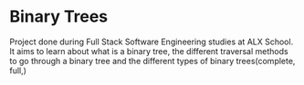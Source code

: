 # Binary Trees
Project done during Full Stack Software Engineering studies at ALX School. It aims to learn about what is a binary tree, the different traversal methods to go through a binary tree and the different types of binary trees(complete, full,)
